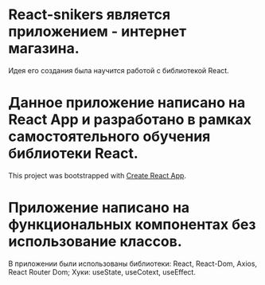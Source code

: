 # React-snikers является приложением - интернет магазина.

Идея его создания была научится работой с библиотекой React.

# Данное приложение написано на React App и разработано в рамках самостоятельного обучения библиотеки React.

This project was bootstrapped with [Create React App](https://github.com/facebook/create-react-app).

# Приложение написано на функциональных компонентах без использование классов.

В приложении были использованы библиотеки: React, React-Dom, Axios, React Router Dom; Хуки: useState, useCotext, useEffect.
